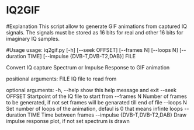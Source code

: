 IQ2GIF
======

#Explanation
This script allow to generate GIF animations from captured IQ signals. The signals must be stored as 16 bits for real and other 16 bits for imaginary IQ samples. 

#Usage
usage: iq2gif.py [-h] [--seek OFFSET] [--frames N] [--loops N]
                 [--duration TIME] [--impulse {DVB-T,DVB-T2,DAB}]
                 FILE

Convert IQ capture Spectrum or Impulse Response to GIF animation

positional arguments:
  FILE                  IQ file to read from

optional arguments:
  -h, --help            show this help message and exit
  --seek OFFSET         Startpoint of the IQ file to start from
  --frames N            Number of frames to be generated, if not set frames
                        will be genarated till end of file
  --loops N             Set number of loops of the animation, defaul is 0 that
                        means infinte loops
  --duration TIME       Time between frames
  --impulse {DVB-T,DVB-T2,DAB}
                        Draw impulse response plot, if not set spectrum is
                        drawn
